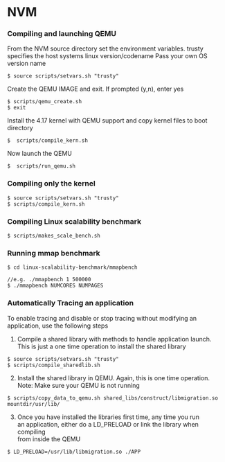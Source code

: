 # NVM

### Compiling and launching QEMU 

From the NVM source directory set the environment variables.
trusty specifies the host systems linux version/codename 
Pass your own OS version name
```
$ source scripts/setvars.sh "trusty"   
```

Create the QEMU IMAGE and exit.  If prompted (y,n), enter yes
```
$ scripts/qemu_create.sh  
$ exit
```

Install the 4.17 kernel with QEMU support and copy kernel files to boot directory
```
$  scripts/compile_kern.sh
```

Now launch the QEMU
```
$  scripts/run_qemu.sh
```

### Compiling only the kernel
```
$ source scripts/setvars.sh "trusty"
$ scripts/compile_kern.sh
```

### Compiling Linux scalability benchmark
```
$ scripts/makes_scale_bench.sh
```

### Running mmap benchmark
```
$ cd linux-scalability-benchmark/mmapbench

//e.g. ./mmapbench 1 500000 
$ ./mmapbench NUMCORES NUMPAGES
```

### Automatically Tracing an application

To enable tracing and disable or stop tracing without modifying 
an application, use the following steps

1. Compile a shared library with methods to handle application launch.<br />
This is just a one time operation to install the shared library

```
$ source scripts/setvars.sh "trusty"
$ scripts/compile_sharedlib.sh
```
2. Install the shared library in QEMU. Again, this is one time operation. <br />
Note: Make sure your QEMU is not running

```
$ scripts/copy_data_to_qemu.sh shared_libs/construct/libmigration.so mountdir/usr/lib/
```

3. Once you have installed the libraries first time, any time you run  <br />
an application, either do a LD_PRELOAD or link the library when compiling  <br />
from inside the QEMU
```
$ LD_PRELOAD=/usr/lib/libmigration.so ./APP
```
